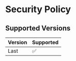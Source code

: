# Security Policy

## Supported Versions

| Version | Supported          |
| ------- | ------------------ |
| Last   | :white_check_mark: |
